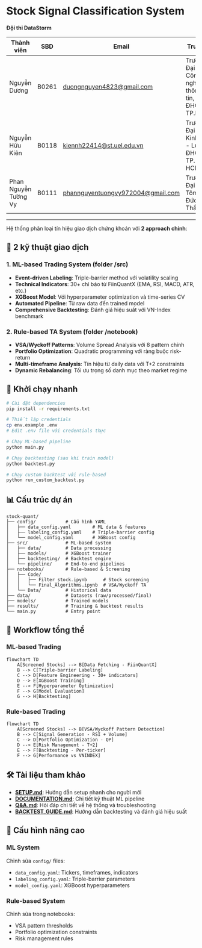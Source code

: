 # Stock Signal Classification System

**Đội thi DataStorm**

| Thành viên | SBD | Email | Trường |
|------------|-------|-------|---------|
| Nguyễn Dương | B0261 | duongnguyen4823@gmail.com | Trường Đại học Công nghệ thông tin, ĐHQG TP.HCM |
| Nguyễn Hữu Kiên | B0118 | kiennh22414@st.uel.edu.vn | Trường Đại học Kinh tế - Luật, ĐHQG TP. HCM |
| Phan Nguyễn Tường Vy | B0111 | phannguyentuongvy972004@gmail.com | Trường Đại học Tôn Đức Thắng |


---

Hệ thống phân loại tín hiệu giao dịch chứng khoán với **2 approach chính**:

## 🎯 2 kỹ thuật giao dịch

### 1. **ML-based Trading System** (folder /src)
- **Event-driven Labeling**: Triple-barrier method với volatility scaling
- **Technical Indicators**: 30+ chỉ báo từ FiinQuantX (EMA, RSI, MACD, ATR, etc.)
- **XGBoost Model**: Với hyperparameter optimization và time-series CV
- **Automated Pipeline**: Từ raw data đến trained model
- **Comprehensive Backtesting**: Đánh giá hiệu suất với VN-Index benchmark

### 2. **Rule-based TA System** (folder /notebook)
- **VSA/Wyckoff Patterns**: Volume Spread Analysis với 8 pattern chính
- **Portfolio Optimization**: Quadratic programming với ràng buộc risk-return
- **Multi-timeframe Analysis**: Tín hiệu từ daily data với T+2 constraints
- **Dynamic Rebalancing**: Tối ưu trọng số danh mục theo market regime

## 🚀 Khởi chạy nhanh

```bash
# Cài đặt dependencies
pip install -r requirements.txt

# Thiết lập credentials
cp env.example .env
# Edit .env file với credentials thực

# Chạy ML-based pipeline
python main.py

# Chạy backtesting (sau khi train model)
python backtest.py

# Chạy custom backtest với rule-based
python run_custom_backtest.py
```

## 📊 Cấu trúc dự án

```
stock-quant/
├── config/           # Cấu hình YAML
│   ├── data_config.yaml        # ML data & features
│   ├── labeling_config.yaml    # Triple-barrier config
│   └── model_config.yaml       # XGBoost config
├── src/              # ML-based system
│   ├── data/         # Data processing
│   ├── models/       # XGBoost trainer
│   ├── backtesting/  # Backtest engine
│   └── pipeline/     # End-to-end pipelines
├── notebooks/        # Rule-based & Screening
│   ├── Code/
│   │   ├── Filter_stock.ipynb      # Stock screening
│   │   └── Final_Algorithms.ipynb  # VSA/Wyckoff TA
│   └── Data/         # Historical data
├── data/             # Datasets (raw/processed/final)
├── models/           # Trained models 
├── results/          # Training & backtest results
└── main.py           # Entry point
```

## 🔄 Workflow tổng thể
### ML-based Trading
```mermaid
flowchart TD
    A[Screened Stocks] --> B[Data Fetching - FiinQuantX]
    B --> C[Triple-barrier Labeling]
    C --> D[Feature Engineering - 30+ indicators]
    D --> E[XGBoost Training]
    E --> F[Hyperparameter Optimization]
    F --> G[Model Evaluation]
    G --> H[Backtesting]
```

### Rule-based Trading
```mermaid
flowchart TD
    A[Screened Stocks] --> B[VSA/Wyckoff Pattern Detection]
    B --> C[Signal Generation - RSI + Volume]
    C --> D[Portfolio Optimization - QP]
    D --> E[Risk Management - T+2]
    E --> F[Backtesting - Per-ticker]
    F --> G[Performance vs VNINDEX]
```

## 🛠️ Tài liệu tham khảo

- **[SETUP.md](SETUP.md)**: Hướng dẫn setup nhanh cho người mới
- **[DOCUMENTATION.md](DOCUMENTATION.md)**: Chi tiết kỹ thuật ML pipeline
- **[Q&A.md](Q&A.md)**: Hỏi đáp chi tiết về hệ thống và troubleshooting
- **[BACKTEST_GUIDE.md](BACKTEST_GUIDE.md)**: Hướng dẫn backtesting và đánh giá hiệu suất

## 🔧 Cấu hình nâng cao

### ML System
Chỉnh sửa `config/` files:
- `data_config.yaml`: Tickers, timeframes, indicators
- `labeling_config.yaml`: Triple-barrier parameters
- `model_config.yaml`: XGBoost hyperparameters

### Rule-based System
Chỉnh sửa trong notebooks:
- VSA pattern thresholds
- Portfolio optimization constraints
- Risk management rules

